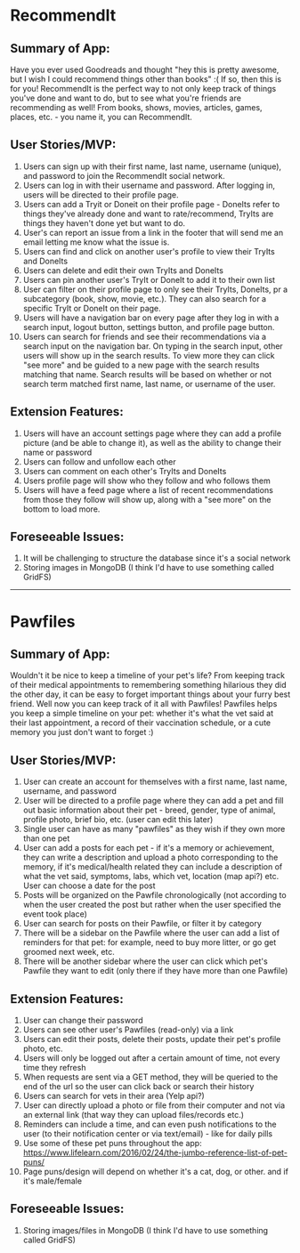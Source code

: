 # RecommendIt

## Summary of App:
Have you ever used Goodreads and thought "hey this is pretty awesome, but I wish I could recommend things other than books" :( If so, then this is for you! RecommendIt is the perfect way to not only keep track of things you've done and want to do, but to see what you're friends are recommending as well! From books, shows, movies, articles, games, places, etc. - you name it, you can RecommendIt.

## User Stories/MVP: 
1. Users can sign up with their first name, last name, username (unique), and password to join the RecommendIt social network.
2. Users can log in with their username and password. After logging in, users will be directed to their profile page.
3. Users can add a Tryit or Doneit on their profile page - DoneIts refer to things they've already done and want to rate/recommend, TryIts are things they haven't done yet but want to do. 
4. User's can report an issue from a link in the footer that will send me an email letting me know what the issue is. 
5. Users can find and click on another user's profile  to view their TryIts and DoneIts 
6. Users can delete and edit their own TryIts and DoneIts 
7. Users can pin another user's TryIt or DoneIt to add it to their own list 
8. User can filter on their profile page to only see their TryIts, DoneIts, pr a subcategory (book, show, movie, etc.). They can also search for a specific TryIt or DoneIt on their page. 
9. Users will have a navigation bar on every page after they log in with a search input, logout button, settings button, and profile page button.
10. Users can search for friends and see their recommendations via a search input on the navigation bar. On typing in the search input, other users will show up in the search results. To view more they can click "see more" and be guided to a new page with the search results matching that name. Search results will be based on whether or not search term matched first name, last name, or username of the user.


## Extension Features: 
1. Users will have an account settings page where they can add a profile picture (and be able to change it), as well as the ability to change their name or password 
2. Users can follow and unfollow each other
3. Users can comment on each other's TryIts and DoneIts
4. Users profile page will show who they follow and who follows them
5. Users will have a feed page where a list of recent recommendations from those they follow will show up, along with a "see more" on the bottom to load more.

## Foreseeable Issues: 
1. It will be challenging to structure the database since it's a social network 
2. Storing images in MongoDB (I think I'd have to use something called GridFS) 
__________________

# Pawfiles

## Summary of App:
Wouldn't it be nice to keep a timeline of your pet's life? From keeping track of their medical appointments to remembering something hilarious they did the other day, it can be easy to forget important things about your furry best friend.
Well now you can keep track of it all with Pawfiles! Pawfiles helps you keep a simple timeline on your pet: whether it's what the vet said at their last appointment, a record of their vaccination schedule, or a cute memory you just don't want to forget :) 

## User Stories/MVP: 
1. User can create an account for themselves with a first name, last name, username, and password
2. User will be directed to a profile page where they can add a pet and fill out basic information about their pet - breed, gender, type of animal, profile photo, brief bio, etc. (user can edit this later) 
3. Single user can have as many "pawfiles" as they wish if they own more than one pet
4. User can add a posts for each pet - if it's a memory or achievement, they can write a description and upload a photo corresponding to the memory, if it's medical/health related they can include a description of what the vet said, symptoms, labs, which vet, location (map api?) etc. User can choose a date for the post
5. Posts will be organized on the Pawfile chronologically (not according to when the user created the post but rather when the user specified the event took place)
6. User can search for posts on their Pawfile, or filter it by category 
7. There will be a sidebar on the Pawfile where the user can add a list of reminders for that pet: for example, need to buy more litter, or go get groomed next week, etc. 
8. There will be another sidebar where the user can click which pet's Pawfile they want to edit (only there if they have more than one Pawfile) 

## Extension Features: 
1. User can change their password
2. Users can see other user's Pawfiles (read-only) via a link
3. Users can edit their posts, delete their posts, update their pet's profile photo, etc.
4. Users will only be logged out after a certain amount of time, not every time they refresh
5. When requests are sent via a GET method, they will be queried to the end of the url so the user can click back or search their history 
6. Users can search for vets in their area (Yelp api?) 
7. User can directly upload a photo or file from their computer and not via an external link (that way they can upload files/records etc.) 
8. Reminders can include a time, and can even push notifications to the user (to their notification center or via text/email) - like for daily pills 
9. Use some of these pet puns throughout the app: https://www.lifelearn.com/2016/02/24/the-jumbo-reference-list-of-pet-puns/
10. Page puns/design will depend on whether it's a cat, dog, or other. and if it's male/female

## Foreseeable Issues: 
1. Storing images/files in MongoDB (I think I'd have to use something called GridFS) 
